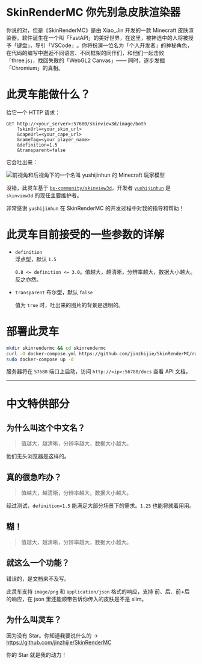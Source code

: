# SkinRenderMC  你先别急皮肤渲染器


你说的对，但是《SkinRenderMC》是由 Xiao_Jin 开发的一款 Minecraft 皮肤渲染器。软件诞生在一个叫「FastAPI」的美好世界，在这里，被神选中的人将被授予「键盘」，导引「VSCode」​​​‌‌‌‌‌‌‌‌​​‌‌​‌‌‌​‌​。你将扮演一位名为「个人开发者」的神秘角色，在代码的编写中邂逅不同语言、不同框架的同伴们，和他们一起击败「three.js」，找回失散的「WebGL2 Canvas」—— 同时，逐步发掘「Chromium」的真相。



# 此灵车能做什么？


给它一个 HTTP 请求：


```plain
GET http://<your_server>:57680/skinview3d/image/both
    ?skinUrl=<your_skin_url>
    &capeUrl=<your_cape_url>
    &nameTag=<your_player_name>
    &definition=1.5
    &transparent=false
```


它会吐出来：


![前视角和后视角下的一个名叫 yushijinhun 的 Minecraft 玩家模型](https://pic.imgdb.cn/item/63d361afface21e9ef83c83c.png)


没错，此灵车基于 [`bs-community/skinview3d`](https://github.com/bs-community/skinview3d)，开发者 [`yushijinhun`](https://github.com/yushijinhun) 是 `skinview3d` 的现任主要维护者。


非常感谢 `yushijinhun` 在 SkinRenderMC 的开发过程中对我的指导和帮助！


# 此灵车目前接受的一些参数的详解


- `definition`  
    浮点型，默认 `1.5`  


    `0.8 <= definition <= 3.0`。值越大，越清晰，分辨率越大，数据大小越大。反之亦然。


- `transparent`
    布尔型，默认 `false`  


    值为 `true` 时，吐出来的图片的背景是透明的。


# 部署此灵车

```sh
mkdir skinrendermc && cd skinrendermc
curl -O docker-compose.yml https://github.com/jinzhijie/SkinRenderMC/raw/master/docker-compose.yml
sudo docker-compose up -d
```

服务器将在 `57680` 端口上启动，访问 `http://<ip>:56780/docs` 查看 API 文档。

---

# 中文特供部分

## 为什么叫这个中文名？

> 值越大，越清晰，分辨率越大，数据大小越大。

他们无头浏览器是这样的。

## 真的很急咋办？

> 值越大，越清晰，分辨率越大，数据大小越大。


经过测试，`definition=1.5` 能满足大部分场景下的需求。`1.25` 也能将就着用用。

## 糊！

> 值越大，越清晰，分辨率越大，数据大小越大。


## 就这么一个功能？

错误的，是文档来不及写。

此灵车支持 `image/png` 和 `application/json` 格式的响应，支持 前、后、前+后 的响应，在 json 里还能顺带告诉你传入的皮肤是不是 slim。

## 为什么叫灵车？

因为没有 Star。你知道我要说什么的 → <https://github.com/jinzhijie/SkinRenderMC>

你的 Star 就是我的动力！
